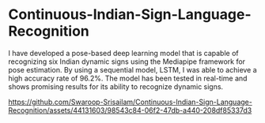# Continuous-Indian-Sign-Language-Recognition

I have developed a pose-based deep learning model that is capable of recognizing  six Indian dynamic signs using the Mediapipe framework for pose estimation. By using a sequential model, LSTM, I was able to achieve a high accuracy rate of 96.2%. The model has been tested in real-time and shows promising results for its ability to recognize dynamic signs.

https://github.com/Swaroop-Srisailam/Continuous-Indian-Sign-Language-Recognition/assets/44131603/98543c84-06f2-47db-a440-208df85337d3

